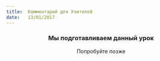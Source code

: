 ```yaml
---
title:  Комментарий для Учителей
date:   13/01/2017
---
```


### <center>Мы подготавливаем данный урок</center>
<center>Попробуйте позже</center>